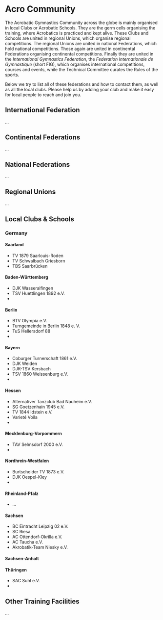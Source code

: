 # Acro Community

The Acrobatic Gymnastics Community across the globe is mainly organised in local Clubs or Acrobatic Schools. They are the germ cells organising the training, where Acrobatics is practiced and kept alive. These Clubs and Schools are united in regional Unions, which organise regional competitions. The regional Unions are united in national Federations, which hold national competitions. Those again are united in continental Federations organising continental competitions. Finally they are united in the *International Gymnastics Federation*, the *Federation Internationale de Gymnastique* (short FIG), which organises international competitions, courses and events, while the Technical Committee curates the Rules of the sports. 

Below we try to list all of these federations and how to contact them, as well as all the local clubs. Please help us by adding your club and make it easy for local people to reach and join you.


## International Federation

...


## Continental Federations

...


## National Federations

...


## Regional Unions

...


## Local Clubs & Schools

### Germany

#### Saarland

* TV 1879 Saarlouis-Roden
* TV Schwalbach Griesborn
* TBS Saarbrücken

#### Baden-Württemberg

* DJK Wasseralfingen
* TSV Huettlingen 1892 e.V.
* 


#### Berlin

* BTV Olympia e.V.
* Turngemeinde in Berlin 1848 e. V.
* TuS Hellersdorf 88
* 



#### Bayern

* Coburger Turnerschaft 1861 e.V.
* DJK Weiden
* DJK-TSV Kersbach
* TSV 1860 Weissenburg e.V.
* 


#### Hessen

* Alternativer Tanzclub Bad Nauheim e.V.
* SG Goetzenhain 1945 e.V.
* TV 1844 Idstein e.V.
* Varieté Voila
* 


#### Mecklenburg-Vorpommern

* TAV Selmsdorf 2000 e.V.
* 

#### Nordhrein-Westfalen

* Burtscheider TV 1873 e.V.
* DJK Oespel-Kley
* 



#### Rheinland-Pfalz

* ...


#### Sachsen

* BC Eintracht Leipzig 02 e.V.
* SC Riesa
* AC Ottendorf-Okrilla e.V.
* AC Taucha e.V.
* Akrobatik-Team Niesky e.V.



#### Sachsen-Anhalt


#### Thüringen

* SAC Suhl e.V.
* 






## Other Training Facilities

...
